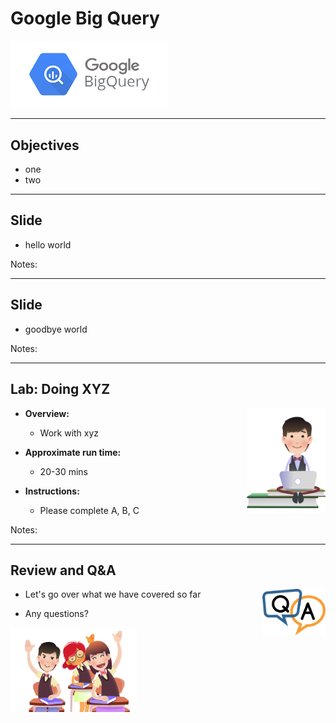 # Google Big Query

<!-- TODO shiva -->
<img src="../../assets/images/logos/google-big-query-logo-1.png" style="width:50%;"/>  <!-- {"left" : 5.88, "top" : 6.56, "height" : 1.23, "width" : 1.45} -->    &nbsp; &nbsp;

---

## Objectives
* one
* two

---

## Slide

* hello world

Notes:

---

## Slide

* goodbye world

Notes:


---
## Lab: Doing XYZ

<img src="../../assets/images/icons/individual-labs.png" style="width:25%;float:right;"/><!-- {"left" : 6.76, "top" : 0.88, "height" : 4.37, "width" : 3.28} -->


* **Overview:**
    - Work with xyz

* **Approximate run time:**
    - 20-30 mins

* **Instructions:**
    - Please complete A, B, C


Notes:

---

## Review and Q&A

<img src="../../assets/images/icons/q-and-a-1.png" style="width:20%;float:right;" /><!-- {"left" : 8.24, "top" : 1.21, "height" : 1.28, "width" : 1.73} -->


* Let's go over what we have covered so far

* Any questions?

<img src="../../assets/images/icons/quiz-icon.png" style="width:40%;" /><!-- {"left" : 2.69, "top" : 4.43, "height" : 3.24, "width" : 4.86} -->
